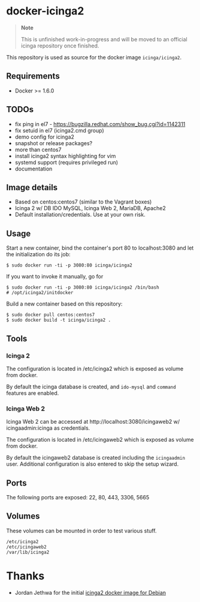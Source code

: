 # docker-icinga2

> **Note**
>
> This is unfinished work-in-progress and will be moved
> to an official icinga repository once finished.

This repository is used as source for the
docker image `icinga/icinga2`.

## Requirements

* Docker >= 1.6.0

## TODOs

* fix ping in el7 - https://bugzilla.redhat.com/show_bug.cgi?id=1142311
* fix setuid in el7 (icinga2.cmd group)
* demo config for icinga2
* snapshot or release packages?
* more than centos7
* install icinga2 syntax highlighting for vim
* systemd support (requires privileged run)
* documentation

## Image details

* Based on centos:centos7 (similar to the Vagrant boxes)
* Icinga 2 w/ DB IDO MySQL, Icinga Web 2, MariaDB, Apache2
* Default installation/credentials. Use at your own risk.

## Usage

Start a new container, bind the container's port 80 to localhost:3080
and let the initialization do its job:

    $ sudo docker run -ti -p 3080:80 icinga/icinga2

If you want to invoke it manually, go for

    $ sudo docker run -ti -p 3080:80 icinga/icinga2 /bin/bash
    # /opt/icinga2/initdocker

Build a new container based on this repository:

    $ sudo docker pull centos:centos7
    $ sudo docker build -t icinga/icinga2 .


## Tools

### Icinga 2

The configuration is located in /etc/icinga2 which is exposed as volume from
docker.

By default the icinga database is created, and `ido-mysql` and `command` features
are enabled.

### Icinga Web 2

Icinga Web 2 can be accessed at http://localhost:3080/icingaweb2 w/ icingaadmin:icinga as credentials.

The configuration is located in /etc/icingaweb2 which is exposed as volume from
docker.

By default the icingaweb2 database is created including the `icingaadmin` user. Additional
configuration is also entered to skip the setup wizard.

## Ports

The following ports are exposed: 22, 80, 443, 3306, 5665

## Volumes

These volumes can be mounted in order to test various stuff.

    /etc/icinga2
    /etc/icingaweb2
    /var/lib/icinga2

# Thanks

* Jordan Jethwa for the initial [icinga2 docker image for Debian](https://github.com/jjethwa/icinga2)

